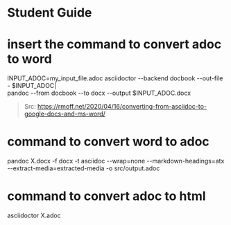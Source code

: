 # Student Guide

# insert the command to convert adoc to word
INPUT_ADOC=my_input_file.adoc
asciidoctor --backend docbook --out-file - $INPUT_ADOC| \
pandoc --from docbook --to docx --output $INPUT_ADOC.docx
> Src: https://rmoff.net/2020/04/16/converting-from-asciidoc-to-google-docs-and-ms-word/


# command to convert word to adoc
pandoc X.docx -f docx -t asciidoc --wrap=none --markdown-headings=atx --extract-media=extracted-media -o src/output.adoc

# command to convert adoc to html

asciidoctor X.adoc
